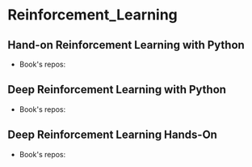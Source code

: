 # Reinforcement_Learning

## Hand-on Reinforcement Learning with Python
* Book's repos:
## Deep Reinforcement Learning with Python
* Book's repos:
## Deep Reinforcement Learning Hands-On
* Book's repos:
